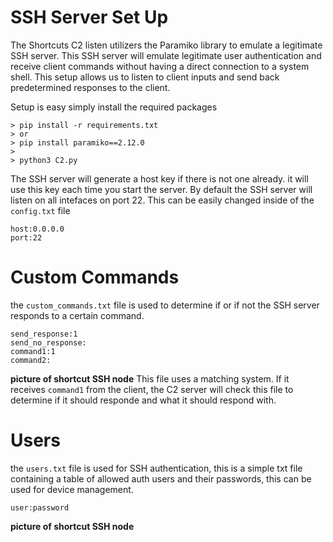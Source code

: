 # SSH Server Set Up

The Shortcuts C2 listen utilizers the Paramiko library to emulate a legitimate SSH server. This SSH server will emulate legitimate user authentication and receive client commands without having a direct connection to a system shell. This setup allows us to listen to client inputs and send back predetermined responses to the client. 

Setup is easy simply install the required packages 
```
> pip install -r requirements.txt
> or
> pip install paramiko==2.12.0
>
> python3 C2.py
```
The SSH server will generate a host key if there is not one already. it will use this key each time you start the server. By default the SSH server will listen on all intefaces on port 22. This can be easily changed inside of the `config.txt` file
```
host:0.0.0.0
port:22
```
# Custom Commands

the `custom_commands.txt` file is used to determine if or if not the SSH server responds to a certain command. 

```
send_response:1
send_no_response:
command1:1
command2:
```
**picture of shortcut SSH node**
This file uses a matching system. If it receives `command1` from the client, the C2 server will check this file to determine if it should responde and what it should respond with. 

# Users 

the `users.txt` file is used for SSH authentication, this is a simple txt file containing a table of allowed auth users and their passwords, this can be used for device management. 
```
user:password
```
**picture of shortcut SSH node**

